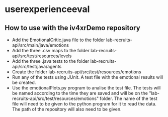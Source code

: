 # userexperienceeval


## How to use with the iv4xrDemo repository

* Add the EmotionalCritic.java file to the folder lab-recruits-api/src/main/java/emotions
* Add the three .csv maps to the folder lab-recruits-api/src/test/resources/levels
* Add the three .java tests to the folder lab-recruits-api/src/test/java/agents
* Create the folder lab-recruits-api/src/test/resources/emotions
* Run any of the tests using JUnit. A test file with the emotional results will be created.
* Use the emotionalPlots.py program to analise the test file. The tests will be named according to the time they are saved and will be on the "lab-recruits-api/src/test/resources/emotions" folder. The name of the test file will need to be given to the python program for it to read the data. The path of the repository will also need to be given.
